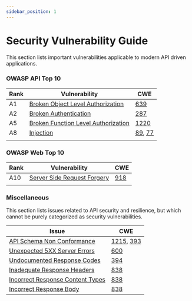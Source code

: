 ```yaml
---
sidebar_position: 1
---
```


# Security Vulnerability Guide

This section lists important vulnerabilities applicable to modern API driven applications.

### OWASP API Top 10

| Rank  | Vulnerability                               | CWE                                        |
| ----- | ------------------------------------------- | ---------------                            |
| A1    | [Broken Object Level Authorization][BOLA]   | [639][BOLA-CWE]                            |
| A2    | [Broken Authentication][BUA]                | [287][BUA-CWE]                             |
| A5    | [Broken Function Level Authorization][BFLA] | [1220][BFLA-CWE]                           |
| A8    | [Injection][INJECTION]                      | [89][SQLi-CWE], [77][CMDi-CWE]             |
|       |                                             |                                            |

### OWASP Web Top 10

| Rank  | Vulnerability                               | CWE                                        |
| ----- | ------------------------------------------- | ---------------                            |
| A10   | [Server Side Request Forgery][SSRF]         | [918][SSRF-CWE]                            |
|       |                                             |                                            |



### Miscellaneous

This section lists issues related to API security and resilience, but which cannot be purely categorized as security vulnerabilities.

| Issue                                                   | CWE                                                       |
| -----------------------------------------------------   | ----------------------------------------------------------|
| [API Schema Non Conformance][SC]                        | [1215][CWE-1215], [393][CWE-393]                          |
| [Unexpected 5XX Server Errors][SC-5XX]                  | [600][CWE-600]                                            |
| [Undocumented Response Codes][SC-CODES]                 | [394][CWE-394]                                            |
| [Inadequate Response Headers][SC-HDRS]                  | [838][CWE-838]                                            |
| [Incorrect Response Content Types][SC-CONT]             | [838][CWE-838]                                            |
| [Incorrect Response Body][SC-BODY]                      | [838][CWE-838]                                            |





[BOLA]: ./OWASP-API-10/A1-BOLA.md
[BOLA-CWE]: https://cwe.mitre.org/data/definitions/639.html

[BUA]: ./OWASP-API-10/A2-BUA.md
[BUA-CWE]: https://cwe.mitre.org/data/definitions/287.html

[BFLA]: ./OWASP-API-10/A5-BFLA.md
[BFLA-CWE]: https://cwe.mitre.org/data/definitions/1220.html

[SSRF]: ./OWASP-WEB-10/A10-SSRF.md
[SSRF-CWE]: https://cwe.mitre.org/data/definitions/918.html

[INJECTION]: ./OWASP-API-10/A8-Injection.md
[CMDi-CWE]: https://cwe.mitre.org/data/definitions/77.html
[SQLi-CWE]: https://cwe.mitre.org/data/definitions/89.html


[SC]: ./Miscellaneous/schema-conformance.md
[SC-CODES]: ./Miscellaneous/schema-conformance.md#status-code-conformance-test
[SC-HDRS]: ./Miscellaneous/schema-conformance.md#response-headers-schema-conformance-test
[SC-CONT]: ./Miscellaneous/schema-conformance.md#content-type-schema-conformance-test
[SC-BODY]: ./Miscellaneous/schema-conformance.md#response-schema-conformance-test
[SC-5XX]: ./Miscellaneous/schema-conformance.md#unexpected-server-error-schema-conformance-test


[CWE-1215]: https://cwe.mitre.org/data/definitions/1215.html
[CWE-393]: https://cwe.mitre.org/data/definitions/393.html
[CWE-600]: https://cwe.mitre.org/data/definitions/600.html
[CWE-394]: https://cwe.mitre.org/data/definitions/394.html
[CWE-838]: https://cwe.mitre.org/data/definitions/838.html

